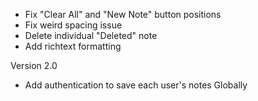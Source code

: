 - Fix "Clear All" and "New Note" button positions
- Fix weird spacing issue
- Delete individual "Deleted" note
- Add richtext formatting

Version 2.0

- Add authentication to save each user's notes Globally
